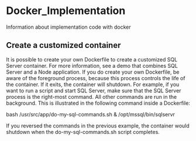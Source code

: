 # Docker_Implementation
Information about implementation code with docker

## Create a customized container
It is possible to create your own Dockerfile to create a customized SQL Server container. For more information, see a demo that combines SQL Server and a Node application. If you do create your own Dockerfile, be aware of the foreground process, because this process controls the life of the container. If it exits, the container will shutdown. For example, if you want to run a script and start SQL Server, make sure that the SQL Server process is the right-most command. All other commands are run in the background. This is illustrated in the following command inside a Dockerfile:

bash
/usr/src/app/do-my-sql-commands.sh & /opt/mssql/bin/sqlservr

If you reversed the commands in the previous example, the container would shutdown when the do-my-sql-commands.sh script completes.
